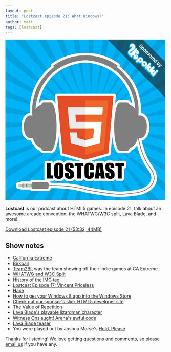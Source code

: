 ```yaml
---
layout: post
title: "Lostcast episode 21: What Windows?"
author: matt
tags: [lostcast]
---
```


<div class="full-frame">
	<img alt="Lostcast logo" src="/media/images/lostcast/custom/pokki.png">
</div>

**Lostcast** is our podcast about HTML5 games. In episode 21, talk about an awesome arcade convention, the WHATWG/W3C split, Lava Blade, and more!

<a class="download-podcast" href="http://media.lostdecadegames.com/lostcast/lostcast_episode_21_what_windows.mp3">
	Download Lostcast episode 21 (53:32, 44MB)
</a>

## Show notes

* [California Extreme](http://www.caextreme.org/)
* [Birkball](http://birkball.com/)
* [Team2Bit](http://team2bit.com/) was the team showing off their indie games at CA Extreme.
* [WHATWG and W3C Split](http://t.co/Crq81NFA)
* [History of the IMG tag](http://boingboing.net/2009/11/02/history-of-the-img-t.html)
* [Lostcast Episode 17: Vincent Priceless](/lostcast-episode-17-vincent-priceless/)
* [Haxe](http://haxe.org/)
* [How to get your Windows 8 app into the Windows Store](http://blogs.msdn.com/b/davedev/archive/2012/05/15/how-to-get-your-windows-8-app-into-the-windows-store.aspx)
* [Check out our sponsor's slick HTML5 developer site](http://developers.pokki.com/)
* [The Value of Repetition](http://www.gamasutra.com/view/feature/174974/the_value_of_repetition.php)
* [Lava Blade's playable lizardman character](https://twitter.com/#!/LostDecadeGames/media/slideshow?url=pic.twitter.com%2FVhjLgCEA)
* [Witness Onslaught! Arena's awful code](https://github.com/lostdecade/onslaught_arena/blob/master/htdocs/js/engine.js)
* [Lava Blade teaser](http://www.lavablade.com/)
* You were played out by Joshua Morse's [Hold, Please](http://joshuamorse.bandcamp.com/track/hold-please)

Thanks for listening! We love getting questions and comments, so please [email us](mailto:hello@lostdecadegames.com) if you have any.
